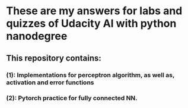 # These are my answers for labs and quizzes of Udacity AI with python nanodegree 

## This repository contains: 
### (1): Implementations for perceptron algorithm, as well as, activation and error functions 
### (2): Pytorch practice for fully connected NN.
